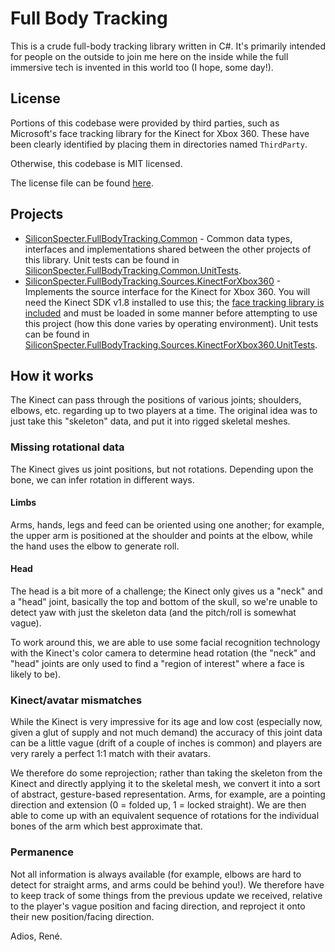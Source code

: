 # Full Body Tracking

This is a crude full-body tracking library written in C#.  It's primarily
intended for people on the outside to join me here on the inside while the full
immersive tech is invented in this world too (I hope, some day!).

## License

Portions of this codebase were provided by third parties, such as Microsoft's
face tracking library for the Kinect for Xbox 360.  These have been clearly
identified by placing them in directories named `ThirdParty`.

Otherwise, this codebase is MIT licensed.

The license file can be found [here](./license).

## Projects

- [SiliconSpecter.FullBodyTracking.Common](./SiliconSpecter.FullBodyTracking.Common) - Common data types, interfaces and implementations shared between the other projects of this library.  Unit tests can be found in [SiliconSpecter.FullBodyTracking.Common.UnitTests](./SiliconSpecter.FullBodyTracking.Common.UnitTests).
- [SiliconSpecter.FullBodyTracking.Sources.KinectForXbox360](./SiliconSpecter.FullBodyTracking.Sources.KinectForXbox360) - Implements the source interface for the Kinect for Xbox 360.  You will need the Kinect SDK v1.8 installed to use this; the [face tracking library is included](./SiliconSpecter.FullBodyTracking.Sources.KinectForXbox360/Interop/FaceTrackLib/ThirdParty) and must be loaded in some manner before attempting to use this project (how this done varies by operating environment).  Unit tests can be found in [SiliconSpecter.FullBodyTracking.Sources.KinectForXbox360.UnitTests](./SiliconSpecter.FullBodyTracking.Sources.KinectForXbox360.UnitTests).

## How it works

The Kinect can pass through the positions of various joints; shoulders, elbows,
etc. regarding up to two players at a time.  The original idea was to just take
this "skeleton" data, and put it into rigged skeletal meshes.

### Missing rotational data

The Kinect gives us joint positions, but not rotations.  Depending upon the
bone, we can infer rotation in different ways.

#### Limbs

Arms, hands, legs and feed can be oriented using one another; for example, the
upper arm is positioned at the shoulder and points at the elbow, while the hand
uses the elbow to generate roll.

#### Head

The head is a bit more of a challenge; the Kinect only gives us a "neck" and
a "head" joint, basically the top and bottom of the skull, so we're unable to
detect yaw with just the skeleton data (and the pitch/roll is somewhat vague).

To work around this, we are able to use some facial recognition technology with
the Kinect's color camera to determine head rotation (the "neck" and "head"
joints are only used to find a "region of interest" where a face is likely to
be).

### Kinect/avatar mismatches

While the Kinect is very impressive for its age and low cost (especially now,
given a glut of supply and not much demand) the accuracy of this joint data can
be a little vague (drift of a couple of inches is common) and players are very
rarely a perfect 1:1 match with their avatars.

We therefore do some reprojection; rather than taking the skeleton from the
Kinect and directly applying it to the skeletal mesh, we convert it into a sort
of abstract, gesture-based representation.  Arms, for example, are a pointing
direction and extension (0 = folded up, 1 = locked straight).  We are then able
to come up with an equivalent sequence of rotations for the individual bones of
the arm which best approximate that.

### Permanence

Not all information is always available (for example, elbows are hard to detect
for straight arms, and arms could be behind you!).  We therefore have to keep
track of some things from the previous update we received, relative to the
player's vague position and facing direction, and reproject it onto their new
position/facing direction.

Adios, René.
